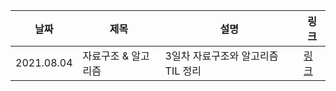 |날짜|제목|설명|링크|
|---|---|---|---|
|2021.08.04|자료구조 & 알고리즘|3일차 자료구조와 알고리즘 TIL 정리|[링크](https://velog.io/@progwon/TIL-001-%EC%9E%90%EB%A3%8C%EA%B5%AC%EC%A1%B0-%EC%95%8C%EA%B3%A0%EB%A6%AC%EC%A6%98)|

